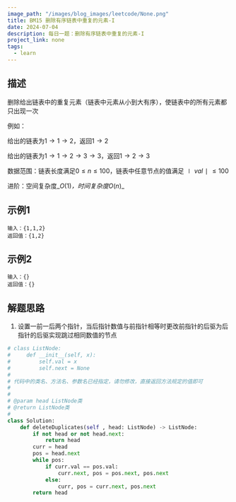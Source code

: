 ```yaml
---
image_path: "/images/blog_images/leetcode/None.png"
title: BM15 删除有序链表中重复的元素-I
date: 2024-07-04
description: 每日一题：删除有序链表中重复的元素-I
project_link: none
tags:
  - learn
---
```

## 描述

删除给出链表中的重复元素（链表中元素从小到大有序），使链表中的所有元素都只出现一次

例如：

给出的链表为$1→1→2$﻿，返回$1→2$﻿

给出的链表为$1→1→2→3→3$﻿，返回$1→2→3$﻿

数据范围：链表长度满足$0≤n≤100$﻿，链表中任意节点的值满足$∣val∣≤100$﻿

进阶：空间复杂度_$O(1)$_﻿，时间复杂度_$O(n)$_﻿

## 示例1

```Plain
输入：{1,1,2}
返回值：{1,2}
```

## 示例2

```Plain
输入：{}
返回值：{}
```

## 解题思路

1. 设置一前一后两个指针，当后指针数值与前指针相等时更改前指针的后驱为后指针的后驱实现跳过相同数值的节点

```Python
# class ListNode:
#     def __init__(self, x):
#         self.val = x
#         self.next = None
#
# 代码中的类名、方法名、参数名已经指定，请勿修改，直接返回方法规定的值即可
#
# 
# @param head ListNode类 
# @return ListNode类
#
class Solution:
    def deleteDuplicates(self , head: ListNode) -> ListNode:
        if not head or not head.next:
            return head
        curr = head
        pos = head.next
        while pos:
            if curr.val == pos.val:
                curr.next, pos = pos.next, pos.next
            else:
                curr, pos = curr.next, pos.next
        return head
```